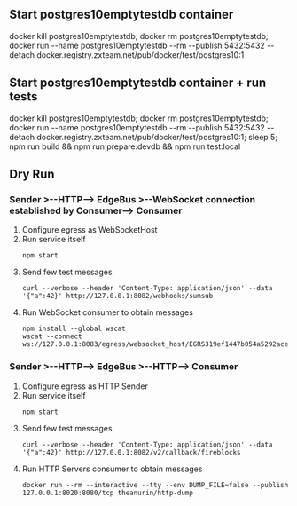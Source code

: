 ## Start postgres10emptytestdb container
docker kill postgres10emptytestdb; docker rm postgres10emptytestdb; docker run --name postgres10emptytestdb --rm --publish 5432:5432 --detach docker.registry.zxteam.net/pub/docker/test/postgres10:1


## Start postgres10emptytestdb container + run tests
docker kill postgres10emptytestdb; docker rm postgres10emptytestdb; docker run --name postgres10emptytestdb --rm --publish 5432:5432 --detach docker.registry.zxteam.net/pub/docker/test/postgres10:1; sleep 5; npm run build && npm run prepare:devdb && npm run test:local

## Dry Run

### Sender >--HTTP--> EdgeBus >--WebSocket connection established by Consumer--> Consumer

1. Configure egress as WebSocketHost
1. Run service itself
	```shell
	npm start
	```
1. Send few test messages
	```shell
	curl --verbose --header 'Content-Type: application/json' --data '{"a":42}' http://127.0.0.1:8082/webhooks/sumsub
	```
1. Run WebSocket consumer to obtain messages
	```shell
	npm install --global wscat
	wscat --connect ws://127.0.0.1:8083/egress/websocket_host/EGRS319ef1447b054a5292acecf40345b89b
	```

### Sender >--HTTP--> EdgeBus >--HTTP--> Consumer

1. Configure egress as HTTP Sender
1. Run service itself
	```shell
	npm start
	```
1. Send few test messages
	```shell
	curl --verbose --header 'Content-Type: application/json' --data '{"a":42}' http://127.0.0.1:8082/v2/callback/fireblocks
	```
1. Run HTTP Servers consumer to obtain messages
	```shell
	docker run --rm --interactive --tty --env DUMP_FILE=false --publish 127.0.0.1:8020:8080/tcp theanurin/http-dump
	```
